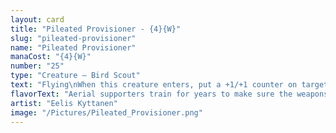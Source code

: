 ```yaml
---
layout: card
title: "Pileated Provisioner - {4}{W}"
slug: "pileated-provisioner"
name: "Pileated Provisioner"
manaCost: "{4}{W}"
number: "25"
type: "Creature — Bird Scout"
text: "Flying\nWhen this creature enters, put a +1/+1 counter on target creature you control without flying."
flavorText: "Aerial supporters train for years to make sure the weapons they drop land in the hands of mice and not on their heads."
artist: "Eelis Kyttanen"
image: "/Pictures/Pileated_Provisioner.png"
---
```


